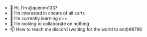 - 👋 Hi, I’m @quennn1337
- 👀 I’m interested in cheats of all sorts
- 🌱 I’m currently learning c++
- 💞️ I’m looking to collaborate on nothing
- 📫 How to reach me discord (waiting for the world to end)#8796
